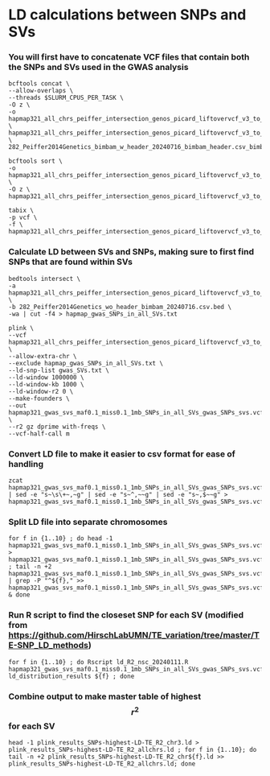 # LD calculations between SNPs and SVs
### You will first have to concatenate VCF files that contain both the SNPs and SVs used in the GWAS analysis
```
bcftools concat \
--allow-overlaps \
--threads $SLURM_CPUS_PER_TASK \
-O z \
-o hapmap321_all_chrs_peiffer_intersection_genos_picard_liftovervcf_v3_to_v4_to_v5NAM_w_gwas_SNPs_gwas_svs_concat.vcf.gz \
hapmap321_all_chrs_peiffer_intersection_genos_picard_liftovervcf_v3_to_v4_to_v5NAM_sorted_gwas_SNPs.vcf.gz \
282_Peiffer2014Genetics_bimbam_w_header_20240716_bimbam_header.csv_bimbam_gwas_svs_reheader_sorted_hapmap_order.vcf.gz
```
```
bcftools sort \
-o hapmap321_all_chrs_peiffer_intersection_genos_picard_liftovervcf_v3_to_v4_to_v5NAM_w_gwas_SNPs_gwas_svs_concat_sorted.vcf.gz \
-O z \
hapmap321_all_chrs_peiffer_intersection_genos_picard_liftovervcf_v3_to_v4_to_v5NAM_w_gwas_SNPs_gwas_svs_concat.vcf.gz
```
```
tabix \
-p vcf \
-f \
hapmap321_all_chrs_peiffer_intersection_genos_picard_liftovervcf_v3_to_v4_to_v5NAM_w_gwas_SNPs_gwas_svs_concat_sorted.vcf.gz
```
### Calculate LD between SVs and SNPs, making sure to first find SNPs that are found within SVs
```
bedtools intersect \
-a hapmap321_all_chrs_peiffer_intersection_genos_picard_liftovervcf_v3_to_v4_to_v5NAM_sorted_gwas_SNPs.vcf.gz.bed \
-b 282_Peiffer2014Genetics_wo_header_bimbam_20240716.csv.bed \
-wa | cut -f4 > hapmap_gwas_SNPs_in_all_SVs.txt
```

```
plink \
--vcf hapmap321_all_chrs_peiffer_intersection_genos_picard_liftovervcf_v3_to_v4_to_v5NAM_w_gwas_SNPs_gwas_svs_cat_sorted.vcf.gz \
--allow-extra-chr \
--exclude hapmap_gwas_SNPs_in_all_SVs.txt \
--ld-snp-list gwas_SVs.txt \
--ld-window 1000000 \
--ld-window-kb 1000 \
--ld-window-r2 0 \
--make-founders \
--out hapmap321_gwas_svs_maf0.1_miss0.1_1mb_SNPs_in_all_SVs_gwas_SNPs_svs.vcf_ld \
--r2 gz dprime with-freqs \
--vcf-half-call m

```
### Convert LD file to make it easier to csv format for ease of handling
```
zcat hapmap321_gwas_svs_maf0.1_miss0.1_1mb_SNPs_in_all_SVs_gwas_SNPs_svs.vcf_ld.ld.gz | sed -e "s~\s\+~,~g" | sed -e "s~^,~~g" | sed -e "s~,$~~g" > hapmap321_gwas_svs_maf0.1_miss0.1_1mb_SNPs_in_all_SVs_gwas_SNPs_svs.vcf_ld.ld_sedcomma
```
### Split LD file into separate chromosomes
```
for f in {1..10} ; do head -1 hapmap321_gwas_svs_maf0.1_miss0.1_1mb_SNPs_in_all_SVs_gwas_SNPs_svs.vcf_ld.ld_sedcomma > hapmap321_gwas_svs_maf0.1_miss0.1_1mb_SNPs_in_all_SVs_gwas_SNPs_svs.vcf_chr${f}_ld.ld_sedcomma ; tail -n +2 hapmap321_gwas_svs_maf0.1_miss0.1_1mb_SNPs_in_all_SVs_gwas_SNPs_svs.vcf_ld.ld_sedcomma | grep -P "^${f}," >> hapmap321_gwas_svs_maf0.1_miss0.1_1mb_SNPs_in_all_SVs_gwas_SNPs_svs.vcf_chr${f}_ld.ld_sedcomma & done
```
### Run R script to find the closeset SNP for each SV (modified from https://github.com/HirschLabUMN/TE_variation/tree/master/TE-SNP_LD_methods)
```
for f in {1..10} ; do Rscript ld_R2_nsc_20240111.R hapmap321_gwas_svs_maf0.1_miss0.1_1mb_SNPs_in_all_SVs_gwas_SNPs_svs.vcf_chr${f}_ld.ld_sedcomma ld_distribution_results ${f} ; done
```

### Combine output to make master table of highest $$r^2$$ for each SV
```
head -1 plink_results_SNPs-highest-LD-TE_R2_chr3.ld > plink_results_SNPs-highest-LD-TE_R2_allchrs.ld ; for f in {1..10}; do tail -n +2 plink_results_SNPs-highest-LD-TE_R2_chr${f}.ld >> plink_results_SNPs-highest-LD-TE_R2_allchrs.ld; done
```
